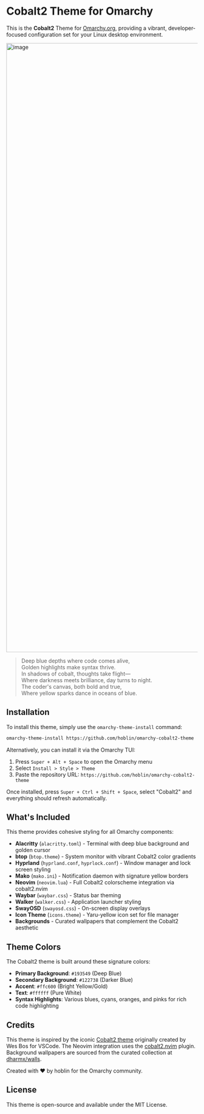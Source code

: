 # Cobalt2 Theme for Omarchy

This is the **Cobalt2** Theme for [Omarchy.org](https://omarchy.org), providing a vibrant, developer-focused configuration set for your Linux desktop environment.

<img width="2560" height="1600" alt="image" src="https://github.com/user-attachments/assets/c8879cec-2e86-4259-b90e-5814be31ff07" />

> Deep blue depths where code comes alive,  
> Golden highlights make syntax thrive.  
> In shadows of cobalt, thoughts take flight—  
> Where darkness meets brilliance, day turns to night.  
> The coder's canvas, both bold and true,  
> Where yellow sparks dance in oceans of blue.

## Installation

To install this theme, simply use the `omarchy-theme-install` command:

```bash
omarchy-theme-install https://github.com/hoblin/omarchy-cobalt2-theme
```

Alternatively, you can install it via the Omarchy TUI:
1. Press `Super + Alt + Space` to open the Omarchy menu
2. Select `Install > Style > Theme`
3. Paste the repository URL: `https://github.com/hoblin/omarchy-cobalt2-theme`

Once installed, press `Super + Ctrl + Shift + Space`, select "Cobalt2" and everything should refresh automatically.

## What's Included

This theme provides cohesive styling for all Omarchy components:

- **Alacritty** (`alacritty.toml`) - Terminal with deep blue background and golden cursor
- **btop** (`btop.theme`) - System monitor with vibrant Cobalt2 color gradients
- **Hyprland** (`hyprland.conf`, `hyprlock.conf`) - Window manager and lock screen styling
- **Mako** (`mako.ini`) - Notification daemon with signature yellow borders
- **Neovim** (`neovim.lua`) - Full Cobalt2 colorscheme integration via cobalt2.nvim
- **Waybar** (`waybar.css`) - Status bar theming
- **Walker** (`walker.css`) - Application launcher styling
- **SwayOSD** (`swayosd.css`) - On-screen display overlays
- **Icon Theme** (`icons.theme`) - Yaru-yellow icon set for file manager
- **Backgrounds** - Curated wallpapers that complement the Cobalt2 aesthetic

## Theme Colors

The Cobalt2 theme is built around these signature colors:

- **Primary Background**: `#193549` (Deep Blue)
- **Secondary Background**: `#122738` (Darker Blue)
- **Accent**: `#ffc600` (Bright Yellow/Gold)
- **Text**: `#ffffff` (Pure White)
- **Syntax Highlights**: Various blues, cyans, oranges, and pinks for rich code highlighting

## Credits

This theme is inspired by the iconic [Cobalt2 theme](https://github.com/wesbos/cobalt2-vscode) originally created by Wes Bos for VSCode. The Neovim integration uses the [cobalt2.nvim](https://github.com/lalitmee/cobalt2.nvim) plugin. Background wallpapers are sourced from the curated collection at [dharmx/walls](https://github.com/dharmx/walls).

Created with ❤️ by hoblin for the Omarchy community.

## License

This theme is open-source and available under the MIT License.

